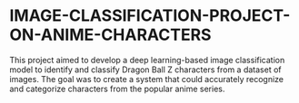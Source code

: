 # IMAGE-CLASSIFICATION-PROJECT-ON-ANIME-CHARACTERS
This project aimed to develop a deep learning-based image classification model to identify and classify Dragon Ball Z characters from a dataset of images. The goal was to create a system that could accurately recognize and categorize characters from the popular anime series.
